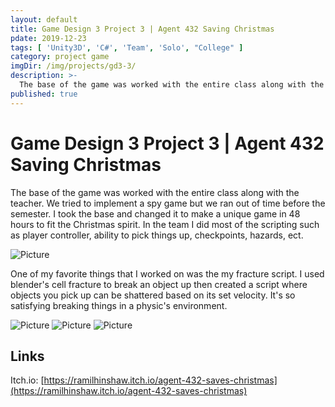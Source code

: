 ```yaml
---
layout: default
title: Game Design 3 Project 3 | Agent 432 Saving Christmas
pdate: 2019-12-23
tags: [ 'Unity3D', 'C#', 'Team', 'Solo', "College" ]
category: project game
imgDir: /img/projects/gd3-3/
description: >-
  The base of the game was worked with the entire class along with the teacher. We tried to implement a spy game but we ran out of time before the semester. I took the base and changed it to make a unique game to fit the Christmas spirit. In the team I did most of the scripting.
published: true
---
```



Game Design 3 Project 3 | Agent 432 Saving Christmas
================


<div class="content-spacing"></div>

  The base of the game was worked with the entire class along with the teacher. We tried to implement a spy game but we ran out of time before the semester. I took the base and changed it to make a unique game in 48 hours to fit the Christmas spirit. In the team I did most of the scripting such as player controller, ability to pick things up, checkpoints, hazards, ect.

  ![Picture]( {{page.imgDir}}/1.png)

  One of my favorite things that I worked on was the my fracture script. I used blender's cell fracture to break an object up then created a script where objects you pick up can be shattered based on its set velocity. It's so satisfying breaking things in a physic's environment.

  ![Picture]( {{page.imgDir}}/2.png)
  ![Picture]( {{page.imgDir}}/3.png)
  ![Picture]( {{page.imgDir}}/4.png)


<div class="content-spacing"></div>

Links
-----

Itch.io: [https://ramilhinshaw.itch.io/agent-432-saves-christmas](https://ramilhinshaw.itch.io/agent-432-saves-christmas)
